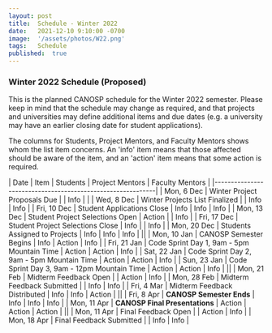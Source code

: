 ```yaml
---
layout: post
title:  Schedule - Winter 2022  
date:   2021-12-10 9:10:00 -0700
image:  '/assets/photos/W22.png'
tags:   Schedule
published:	true
---
```


### Winter 2022 Schedule (Proposed)

This is the planned CANOSP schedule for the Winter 2022 semester. Please keep in mind that the schedule may change as required, and that projects and universities may define additional items and due dates (e.g. a university may have an earlier closing date for student applications).

The columns for Students, Project Mentors, and Faculty Mentors shows whom the list item concerns.  An 'info' item means that those affected should be aware of the item, and an 'action' item means that some action is required.


| Date | Item | Students | Project Mentors | Faculty Mentors |
|------------------------------------------------------------|
| Mon, 6 Dec | Winter Project Proposals Due | | Info | |
| Wed, 8 Dec | Winter Projects List Finalized | | Info | Info |
| Fri, 10 Dec | Student Applications Close | Info | Info | Info |
| Mon, 13 Dec | Student Project Selections Open | Action | | Info |
| Fri, 17 Dec | Student Project Selections Close | Info | | Info |
| Mon, 20 Dec | Students Assigned to Projects | Info | Info | Info |
||
| Mon, 10 Jan | CANOSP Semester Begins | Info | Action | Info |
| Fri, 21 Jan | Code Sprint Day 1, 9am - 5pm Mountain Time | Action | Action | Info |
| Sat, 22 Jan | Code Sprint Day 2, 9am - 5pm Mountain Time | Action | Action | Info |
| Sun, 23 Jan | Code Sprint Day 3, 9am - 12pm Mountain Time | Action | Action | Info |
||
| Mon, 21 Feb | Midterm Feedback Open | | Action | Info |
| Mon, 28 Feb | Midterm Feedback Submitted | | Info | Info |
| Fri, 4 Mar | Midterm Feedback Distributed | Info | Info | Action |
||
| Fri, 8 Apr | **CANOSP Semester Ends** | Info | Info | Info |
| Mon, 11 Apr | **CANOSP Final Presentations** | Action | Action | Action |
||
| Mon, 11 Apr | Final Feedback Open | | Action | Info |
| Mon, 18 Apr | Final Feedback Submitted | | Info | Info |
